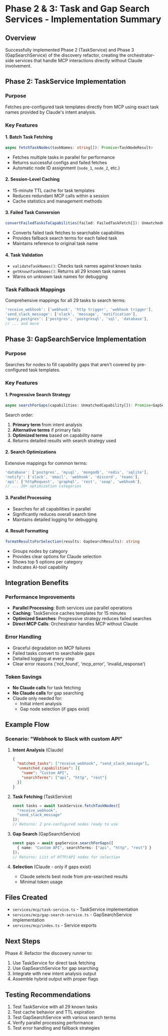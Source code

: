 # Phase 2 & 3: Task and Gap Search Services - Implementation Summary

## Overview
Successfully implemented Phase 2 (TaskService) and Phase 3 (GapSearchService) of the discovery refactor, creating the orchestrator-side services that handle MCP interactions directly without Claude involvement.

## Phase 2: TaskService Implementation

### Purpose
Fetches pre-configured task templates directly from MCP using exact task names provided by Claude's intent analysis.

### Key Features

#### 1. Batch Task Fetching
```typescript
async fetchTaskNodes(taskNames: string[]): Promise<TaskNodeResult>
```
- Fetches multiple tasks in parallel for performance
- Returns successful configs and failed fetches
- Automatic node ID assignment (`node_1`, `node_2`, etc.)

#### 2. Session-Level Caching
- 15-minute TTL cache for task templates
- Reduces redundant MCP calls within a session
- Cache statistics and management methods

#### 3. Failed Task Conversion
```typescript
convertFailedTasksToCapabilities(failed: FailedTaskFetch[]): UnmatchedCapability[]
```
- Converts failed task fetches to searchable capabilities
- Provides fallback search terms for each failed task
- Maintains reference to original task name

#### 4. Task Validation
- `validateTaskNames()`: Checks task names against known tasks
- `getKnownTaskNames()`: Returns all 29 known task names
- Warns on unknown task names for debugging

### Task Fallback Mappings
Comprehensive mappings for all 29 tasks to search terms:
```typescript
'receive_webhook': ['webhook', 'http trigger', 'webhook trigger'],
'send_slack_message': ['slack', 'message', 'notification'],
'query_postgres': ['postgres', 'postgresql', 'sql', 'database'],
// ... and more
```

## Phase 3: GapSearchService Implementation

### Purpose
Searches for nodes to fill capability gaps that aren't covered by pre-configured task templates.

### Key Features

#### 1. Progressive Search Strategy
```typescript
async searchForGaps(capabilities: UnmatchedCapability[]): Promise<GapSearchResults>
```
Search order:
1. **Primary term** from intent analysis
2. **Alternative terms** if primary fails
3. **Optimized terms** based on capability name
4. Returns detailed results with search strategy used

#### 2. Search Optimizations
Extensive mappings for common terms:
```typescript
'database': ['postgres', 'mysql', 'mongodb', 'redis', 'sqlite'],
'notify': ['slack', 'email', 'webhook', 'discord', 'teams'],
'api': ['httpRequest', 'graphql', 'rest', 'soap', 'webhook'],
// ... 20+ optimization categories
```

#### 3. Parallel Processing
- Searches for all capabilities in parallel
- Significantly reduces overall search time
- Maintains detailed logging for debugging

#### 4. Result Formatting
```typescript
formatResultsForSelection(results: GapSearchResults): string
```
- Groups nodes by category
- Provides clear options for Claude selection
- Shows top 5 options per category
- Indicates AI-tool capability

## Integration Benefits

### Performance Improvements
- **Parallel Processing**: Both services use parallel operations
- **Caching**: TaskService caches templates for 15 minutes
- **Optimized Searches**: Progressive strategy reduces failed searches
- **Direct MCP Calls**: Orchestrator handles MCP without Claude

### Error Handling
- Graceful degradation on MCP failures
- Failed tasks convert to searchable gaps
- Detailed logging at every step
- Clear error reasons ('not_found', 'mcp_error', 'invalid_response')

### Token Savings
- **No Claude calls** for task fetching
- **No Claude calls** for gap searching
- Claude only needed for:
  - Initial intent analysis
  - Gap node selection (if gaps exist)

## Example Flow

### Scenario: "Webhook to Slack with custom API"

1. **Intent Analysis** (Claude)
   ```json
   {
     "matched_tasks": ["receive_webhook", "send_slack_message"],
     "unmatched_capabilities": [{
       "name": "Custom API",
       "searchTerms": ["api", "http", "rest"]
     }]
   }
   ```

2. **Task Fetching** (TaskService)
   ```typescript
   const tasks = await taskService.fetchTaskNodes([
     "receive_webhook", 
     "send_slack_message"
   ]);
   // Returns: 2 pre-configured nodes ready to use
   ```

3. **Gap Search** (GapSearchService)
   ```typescript
   const gaps = await gapService.searchForGaps([
     { name: "Custom API", searchTerms: ["api", "http", "rest"] }
   ]);
   // Returns: List of HTTP/API nodes for selection
   ```

4. **Selection** (Claude - only if gaps exist)
   - Claude selects best node from pre-searched results
   - Minimal token usage

## Files Created
- `services/mcp/task-service.ts` - TaskService implementation
- `services/mcp/gap-search-service.ts` - GapSearchService implementation
- `services/mcp/index.ts` - Service exports

## Next Steps
Phase 4: Refactor the discovery runner to:
1. Use TaskService for direct task fetching
2. Use GapSearchService for gap searching
3. Integrate with new intent analysis output
4. Assemble hybrid output with proper flags

## Testing Recommendations
1. Test TaskService with all 29 known tasks
2. Test cache behavior and TTL expiration
3. Test GapSearchService with various search terms
4. Verify parallel processing performance
5. Test error handling and fallback strategies